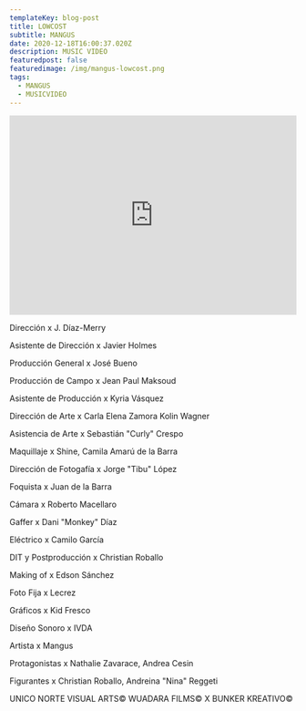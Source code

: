 ```yaml
---
templateKey: blog-post
title: LOWCOST
subtitle: MANGUS
date: 2020-12-18T16:00:37.020Z
description: MUSIC VIDEO
featuredpost: false
featuredimage: /img/mangus-lowcost.png
tags:
  - MANGUS
  - MUSICVIDEO
---
```

<iframe width="100%" height="350px" src="https://www.youtube.com/embed/TF1c0SfdW80" title="YouTube video player" frameborder="0" allow="accelerometer; autoplay; clipboard-write; encrypted-media; gyroscope; picture-in-picture" allowfullscreen></iframe>

<!--StartFragment-->

Dirección x J. Díaz-Merry 

Asistente de Dirección x Javier Holmes 

Producción General x José Bueno 

Producción de Campo x Jean Paul Maksoud 

Asistente de Producción x Kyria Vásquez 

Dirección de Arte x Carla Elena Zamora Kolin Wagner 

Asistencia de Arte x Sebastián "Curly" Crespo 

Maquillaje x Shine, Camila Amarú de la Barra 

Dirección de Fotogafía x Jorge "Tibu" López 

Foquista x Juan de la Barra 

Cámara x Roberto Macellaro 

Gaffer x Dani "Monkey" Díaz 

Eléctrico x Camilo García 

DIT y Postproducción x Christian Roballo 

Making of x Edson Sánchez 

Foto Fija x Lecrez 

Gráficos x Kid Fresco 

Diseño Sonoro x IVDA 

Artista x Mangus 

Protagonistas x Nathalie Zavarace, Andrea Cesin 

Figurantes x Christian Roballo, Andreina "Nina" Reggeti 

UNICO NORTE VISUAL ARTS© WUADARA FILMS© X BUNKER KREATIVO© 

<!--EndFragment-->